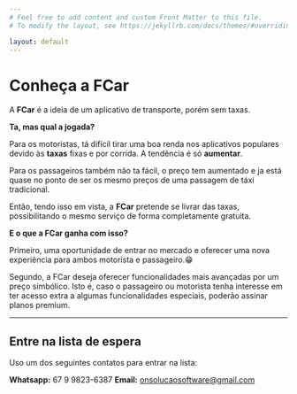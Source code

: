 ```yaml
---
# Feel free to add content and custom Front Matter to this file.
# To modify the layout, see https://jekyllrb.com/docs/themes/#overriding-theme-defaults

layout: default
---
```


# Conheça a FCar
A **FCar** é a ideia de um aplicativo de transporte, porém sem taxas.

**Ta, mas qual a jogada?**

Para os motoristas, tá difícil tirar uma boa renda nos aplicativos populares devido às **taxas** fixas e por corrida. A tendência é só **aumentar**.

Para os passageiros também não ta fácil, o preço tem aumentado e ja está quase no ponto de ser os mesmo preços de uma passagem de táxi tradicional.

Então, tendo isso em vista, a **FCar** pretende se livrar das taxas, possibilitando o mesmo serviço de forma completamente gratuita.

**E o que a FCar ganha com isso?**

Primeiro, uma oportunidade de entrar no mercado e oferecer uma nova experiência para ambos motorista e passageiro.😁

Segundo, a FCar deseja oferecer funcionalidades mais avançadas por um preço simbólico. Isto é, caso o passageiro ou motorista tenha interesse em ter acesso extra a algumas funcionalidades especiais, poderão assinar planos premium.

***

## Entre na lista de espera

Uso um dos seguintes contatos para entrar na lista:

**Whatsapp:** 67 9 9823-6387
**Email:** onsolucaosoftware@gmail.com
